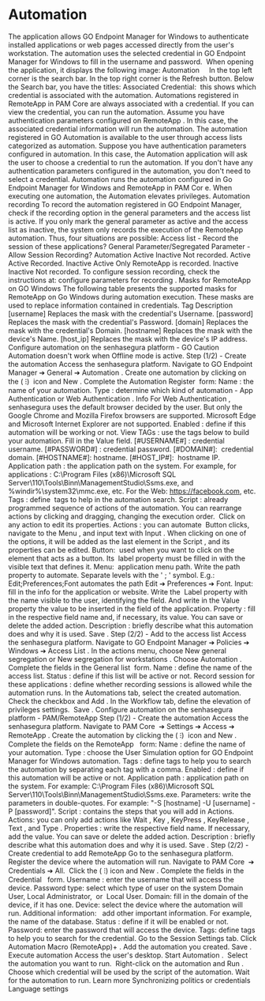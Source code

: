 # Automation 

The application allows GO Endpoint Manager for Windows to authenticate installed applications or web pages accessed directly from the user's workstation. The automation uses the selected credential in GO Endpoint Manager for Windows to fill in the username and password. 
When opening the application, it displays the following image:
Automation
 
 
In the top left corner is the search bar.
In the top right corner is the 
Refresh
 button.
Below the Search bar, you have the titles:
Associated Credential: 
this shows which credential is associated with the automation.
Automations registered in 
RemoteApp
 in 
PAM Core
 are always associated with a credential. If you can view the credential, you can run the automation. Assume you have authentication parameters configured on 
RemoteApp
. In this case, the associated credential information will run the automation.
The automation registered in 
GO Automation
 is available to the user through access lists categorized as automation. Suppose you have authentication parameters configured in automation. In this case, the Automation application will ask the user to choose a credential to run the automation. If you don't have any authentication parameters configured in the automation, you don't need to select a credential.
Automation runs the automation configured in Go Endpoint Manager for Windows and 
RemoteApp
 in 
PAM Cor
e. When executing one automation, the Automation elevates privileges.
Automation recording
To record the automation registered in GO Endpoint Manager, check if the recording option in the general parameters and the access list is active. If you only mark the general parameter as active and the access list as inactive, the system only records the execution of the RemoteApp automation. Thus, four situations are possible:
Access list - Record the session of these applications?
General Parameter/Segregated Parameter - Allow Session Recording?
Automation
Active
Inactive
Not recorded.
Active
Active
Recorded.
Inactive
Active
Only RemoteApp is recorded.
Inactive
Inactive
Not recorded.
To configure session recording, check the instructions at: 
configure parameters for recording
.
Masks for RemoteApp on GO Windows
The following table presents the supported masks for RemoteApp on Go Windows during automation execution. These masks are used to replace information contained in credentials.
Tag
Description
[username]
Replaces the mask with the credential's 
Username.
[password]
Replaces the mask with the credential's 
Password.
[domain]
Replaces the mask with the credential's 
Domain.
[hostname]
Replaces the mask with the device's 
Name.
[host_ip]
Replaces the mask with the device's 
IP address.
Configure automation on the senhasegura platform - GO
Caution
Automation doesn't work when Offline mode is active.
Step (1/2) - Create the automation
Access the senhasegura platform.
Navigate to 
GO Endpoint Manager ➔ General ➔ Automation
.
Create one automation by clicking on the 
(
⁝) 
icon and 
New
.
Complete the 
Automation Register 
form:
Name
: the name of your automation.
Type
: determine which kind of automation - 
App Authentication
 or 
Web Authentication
.
Info
For 
Web Authentication
, senhasegura uses the default browser decided by the user. But only the 
Google Chrome
 and 
Mozilla Firefox
 browsers are supported. 
Microsoft Edge
 and 
Microsoft Internet Explorer
 are not supported.
Enabled
: define if this automation will be working or not.
View TAGs
: use the tags below to build your automation. Fill in the Value field.
[#USERNAME#]
: credential username.
[#PASSWORD#]
: credential password.
[#DOMAIN#]: 
credential domain.
[#HOSTNAME#]:
 hostname.
[#HOST_IP#]: 
hostname IP.
Application path
: the application path on the system. For example, for applications : C:\Program Files (x86)\Microsoft SQL Server\110\Tools\Binn\ManagementStudio\Ssms.exe, and %windir%\system32\mmc.exe, etc. For the Web: https://facebook.com, etc.
Tags
: define
 tags
 to help in the automation search.
Script
: already programmed sequence of actions of the automation. You can rearrange actions by clicking and dragging, changing the execution order.  Click on any action to edit its properties.
Actions
: you can automate
 Button
 clicks, navigate to the 
Menu
, and input text with 
Input
. When clicking on one of the options, it will be added as the last element in the 
Script
, and its properties can be edited.
Button: 
used when you want to click on the element that acts as a button. Its
 label
 property must be filled in with the visible text that defines it.
Menu: 
application menu path. Write the 
path
 property to automate. Separate levels with the '
;
' symbol. E.g.: 
Edit;Preferences;Font
 automates the path 
Edit ➔ Preferences ➔ Font.
Input:
 fill in the info for the application or website. Write the
 Label
 property with the name visible to the user, identifying the field. And write in the 
Value
 property the value to be inserted in the field of the application.
Property
: fill in the respective field name and, if necessary, its value. You can save or delete the added action.
Description
: briefly describe what this automation does and why it is used.
Save
.
Step (2/2) - Add to the access list
Access the senhasegura platform.
Navigate to 
GO Endpoint Manager ➔ Policies ➔ Windows ➔ Access List
.
In the actions menu, choose 
New general segregation
 or 
New segregation for workstations
.
Choose 
Automation
.
Complete the fields in the 
General list 
form.
Name
: define the name of the access list.
Status
: define if this list will be active or not.
Record session for these applications
: define whether recording sessions is allowed while the automation runs.
In the 
Automations
 tab, select the created automation. 
Check the checkbox and 
Add
.
In the 
Workflow
 tab, define the elevation of privileges settings. 
Save
.
Configure automation on the senhasegura platform - PAM/RemoteApp
Step (1/2) - Create the automation
Access the senhasegura platform.
Navigate to 
PAM Core
 ➔ Settings ➔ Access ➔ RemoteApp
.
Create the automation by clicking the 
(
⁝) 
icon and 
New
.
Complete the fields on the 
RemoteApp
 
form:
Name
: define the name of your automation.
Type
: choose the 
User Simulation
 option for GO Endpoint Manager for Windows automation.
Tags
: define tags to help you to search the automation by separating each tag with a comma.
Enabled
: define if this automation will be active or not.
Application path
: application path on the system. For example: C:\Program Files (x86)\Microsoft SQL Server\110\Tools\Binn\ManagementStudio\Ssms.exe.
Parameters:
 write the parameters in double-quotes. For example: "-S [hostname] -U [username] -P [password]".
Script
: contains the steps that you will add in 
Actions.
Actions:
 you can only add actions like 
Wait
, 
Key
, 
KeyPress
, 
KeyRelease
, 
Text
, and 
Type
.
Properties
: write the respective field name. If necessary, add the value. You can save or delete the added action.
Description
: briefly describe what this automation does and why it is used.
Save
.
Step (2/2) - Create credential to add RemoteApp
Go to the senhasegura platform.
Register the device where the automation will run.
Navigate to 
PAM Core
 ➔ Credentials ➔ All. 
Click the 
(
⁝)
 icon and 
New
.
Complete the fields in the 
Credential
 
form.
Username
: enter the username that will access the device.
Password type:
 select which type of user on the system 
Domain User, Local Administrator, 
or
 Local User.
Domain:
 fill in the domain of the device, if it has one.
Device:
 select the device where the automation will run.
Additional information:
  add other important information. For example, the name of the database.
Status
: define if it will be enabled or not.
Password:
 enter the password that will access the device.
Tags:
 define tags to help you to search for the credential.
Go to the 
Session Settings
 tab.
Click 
Automation Macro (RemoteApp)+
.
Add the automation you created.
Save
.
Execute automation
Access the user's desktop.
Start 
Automation
. 
Select the automation you want to run. 
Right-click on the automation and 
Run
. 
Choose which credential will be used by the script of the automation.
Wait for the automation to run.
Learn more
Synchronizing politics or credentials
Language settings